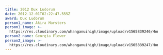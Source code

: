 ```yaml
---
title: 2012 Dux Ludorum
date: 2012-12-01T02:22:47.555Z
award: Dux Ludorum
person1_name: Akira Marsters
person1_image: >-
  https://res.cloudinary.com/whanganuihigh/image/upload/v1565839246/Honours%20Board/2012_Sports_dux_Akira_Marsters.jpg
person2_name: Georgia Flower
person2_image: >-
  https://res.cloudinary.com/whanganuihigh/image/upload/v1565839247/Honours%20Board/2012_Sports_Dux_Runner_Up_Georgia_Flower.jpg
---
```


